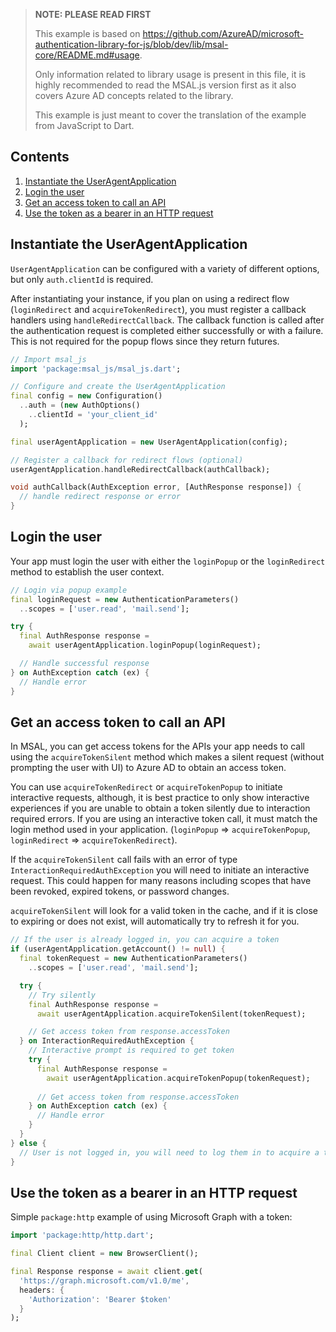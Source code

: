 > **NOTE: PLEASE READ FIRST**
>
> This example is based on https://github.com/AzureAD/microsoft-authentication-library-for-js/blob/dev/lib/msal-core/README.md#usage.
> 
> Only information related to library usage is present in this file, it is 
> highly recommended to read the MSAL.js version first as it also covers Azure 
> AD concepts related to the library.
>
> This example is just meant to cover the translation of the example from
> JavaScript to Dart.

## Contents
1. [Instantiate the UserAgentApplication](#instantiate-the-useragentapplication)
2. [Login the user](#login-the-user)
3. [Get an access token to call an API](#get-an-access-token-to-call-an-api)
4. [Use the token as a bearer in an HTTP request](#use-the-token-as-a-bearer-in-an-http-request)

## Instantiate the UserAgentApplication
`UserAgentApplication` can be configured with a variety of different options, but only `auth.clientId` is required.

After instantiating your instance, if you plan on using a redirect flow (`loginRedirect` and `acquireTokenRedirect`), you must register a callback handlers using `handleRedirectCallback`. The callback function is called after the authentication request is completed either successfully or with a failure. This is not required for the popup flows since they return futures.

```dart
// Import msal_js
import 'package:msal_js/msal_js.dart';

// Configure and create the UserAgentApplication
final config = new Configuration()
  ..auth = (new AuthOptions()
    ..clientId = 'your_client_id'
  );

final userAgentApplication = new UserAgentApplication(config);

// Register a callback for redirect flows (optional)
userAgentApplication.handleRedirectCallback(authCallback);

void authCallback(AuthException error, [AuthResponse response]) {
  // handle redirect response or error
}
```

## Login the user
Your app must login the user with either the `loginPopup` or the `loginRedirect` method to establish the user context.

```dart
// Login via popup example
final loginRequest = new AuthenticationParameters()
  ..scopes = ['user.read', 'mail.send'];

try {
  final AuthResponse response = 
    await userAgentApplication.loginPopup(loginRequest);

  // Handle successful response
} on AuthException catch (ex) {
  // Handle error
}
```

## Get an access token to call an API
In MSAL, you can get access tokens for the APIs your app needs to call using the `acquireTokenSilent` method which makes a silent request (without prompting the user with UI) to Azure AD to obtain an access token.

You can use `acquireTokenRedirect` or `acquireTokenPopup` to initiate interactive requests, although, it is best practice to only show interactive experiences if you are unable to obtain a token silently due to interaction required errors. If you are using an interactive token call, it must match the login method used in your application. (`loginPopup` => `acquireTokenPopup`, `loginRedirect` => `acquireTokenRedirect`).

If the `acquireTokenSilent` call fails with an error of type `InteractionRequiredAuthException` you will need to initiate an interactive request. This could happen for many reasons including scopes that have been revoked, expired tokens, or password changes.

`acquireTokenSilent` will look for a valid token in the cache, and if it is close to expiring or does not exist, will automatically try to refresh it for you.

```dart
// If the user is already logged in, you can acquire a token
if (userAgentApplication.getAccount() != null) {
  final tokenRequest = new AuthenticationParameters()
    ..scopes = ['user.read', 'mail.send'];

  try {
    // Try silently
    final AuthResponse response = 
      await userAgentApplication.acquireTokenSilent(tokenRequest);

    // Get access token from response.accessToken
  } on InteractionRequiredAuthException {
    // Interactive prompt is required to get token
    try {
      final AuthResponse response = 
        await userAgentApplication.acquireTokenPopup(tokenRequest);
    
      // Get access token from response.accessToken
    } on AuthException catch (ex) {
      // Handle error
    }
  }
} else {
  // User is not logged in, you will need to log them in to acquire a token
}
```

## Use the token as a bearer in an HTTP request

Simple `package:http` example of using Microsoft Graph with a token:

```dart
import 'package:http/http.dart';

final Client client = new BrowserClient();

final Response response = await client.get(
  'https://graph.microsoft.com/v1.0/me',
  headers: {
    'Authorization': 'Bearer $token'
  }
);
```
